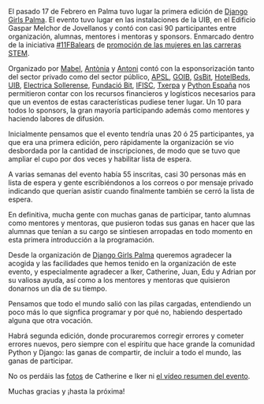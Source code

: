 El pasado 17 de Febrero en Palma tuvo lugar la primera edición de [Django Girls Palma](https://djangogirls.org/palma/). El evento tuvo lugar en las instalaciones de la UIB, en el Edificio Gaspar Melchor de Jovellanos y contó con casi 90 participantes entre organización, alumnas, mentores i mentoras y sponsors. Enmarcado dentro de la iniciativa [#11FBalears](https://twitter.com/hashtag/11fbalears?src=hash) de [promoción de las mujeres en las carreras STEM](blog.fundaciobit.org/11fbalears/).

Organizado por [Mabel](https://twitter.com/mabeldelgadob), [Antònia](https://twitter.com/antoniatugores) y [Antoni](https://twitter.com/aaloy)
contó con la esponsorización tanto del sector privado como del sector público, [APSL](https://apsl.net/),  [GOIB](http://www.caib.es/govern/organigrama/area.do?coduo=2390343&lang=ca), [GsBit](http://www.gsbit.org/), [HotelBeds](https://www.hotelbeds.com/), [UIB](http://eps.uib.es/),  [Electrica Sollerense](https://www.electricasollerense.es/en/), [Fundació Bit](http://blog.fundaciobit.org/), [IFISC](https://ifisc.uib-csic.es/), [Txerpa](https://www.txerpa.com/) y [Python España](https://www.es.python.org/) nos permitieron contar con los recursos financieros y logísticos necesarios para que un eventos de estas características pudiese tener lugar. Un 10 para todos lo sponsors, la gran mayoría participando además como mentores y haciendo labores de difusión.

Inicialmente pensamos que el evento tendría unas 20 ó 25 participantes, ya que era una primera edición, pero rápidamente la organización se vio desbordada por la cantidad de inscripciones, de modo que se tuvo que ampliar el cupo por dos veces y habilitar lista de espera.

A varias semanas del evento había 55 inscritas, casi 30 personas más en lista de espera y gente escribiéndonos a los correos o por mensaje privado indicando que querían asistir cuando finalmente también se cerró la lista de espera.

En definitiva, mucha gente con muchas ganas de participar, tanto alumnas como mentores y mentoras, que pusieron todas sus ganas en hacer que las alumnas que tenían a su cargo se sintiesen arropadas en todo momento en esta primera introducción a la programación.

Desde la organización de [Django Girls Palma](https://twitter.com/djangogirlspm) queremos agradecer la acogida y las facilidades que hemos tenido en la organización de este evento, y especialmente agradecer a Iker, Catherine, Juan, Edu y Adrian por su valiosa ayuda, así como a los mentores y mentoras que quisieron donarnos un día de su tiempo.

Pensamos que todo el mundo salió con las pilas cargadas, entendiendo un poco más lo que signfica programar y por qué no, habiendo despertado alguna que otra vocación.

Habrá segunda edición, donde procuraremos corregir errores y cometer errores nuevos, pero siempre con el espíritu que hace grande la comunidad Python y Django: las ganas de compartir, de incluir a todo el mundo, las ganas de participar.

No os perdáis las [fotos](https://www.flickr.com/photos/apsl/) de Catherine e Iker ni [el vídeo resumen del evento](https://youtu.be/iGSkGqoM4i0).

Muchas gracias y ¡hasta la próxima!

